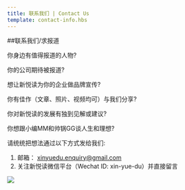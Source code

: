 ```yaml
---
title: 联系我们 | Contact Us
template: contact-info.hbs
---
```

##联系我们/求报道

你身边有值得报道的人物?

你的公司期待被报道?

想让新悦读为你的企业做品牌宣传?

你有佳作（文章、照片、视频均可）与我们分享?

你对新悦读的发展有独到见解或建议?

你想跟小编MM和帅锅GG谈人生和理想?

请统统把想法通过以下方式发给我们:

1. 邮箱： xinyuedu.enquiry@gmail.com
2. 关注新悦读微信平台（Wechat ID: xin-yue-du）并直接留言

<img src="/assets/images/wechat-qr-code.jpg"/>